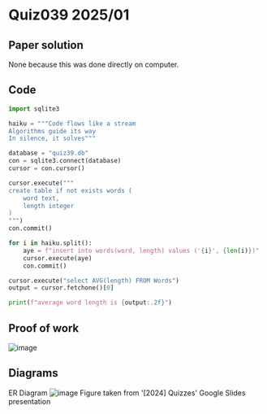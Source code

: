 # Quiz039 2025/01

## Paper solution
None because this was done directly on computer.

## Code
```.py
import sqlite3

haiku = """Code flows like a stream 
Algorithms guide its way 
In silence, it solves"""

database = "quiz39.db"
con = sqlite3.connect(database)
cursor = con.cursor()

cursor.execute("""
create table if not exists words (
    word text,
    length integer
)
""")
con.commit()

for i in haiku.split():
    aye = f"insert into words(word, length) values ('{i}', {len(i)})"
    cursor.execute(aye)
    con.commit()

cursor.execute("select AVG(length) FROM Words")
output = cursor.fetchone()[0]

print(f"average word length is {output:.2f}")
```

## Proof of work
![image](https://github.com/user-attachments/assets/f5b72dae-d349-4618-be1f-3415070d5ef1)

## Diagrams
ER Diagram
![image](https://github.com/user-attachments/assets/3887e9ed-379a-44ec-821f-7b1ed5b52a57)
Figure taken from '[2024] Quizzes' Google Slides presentation


